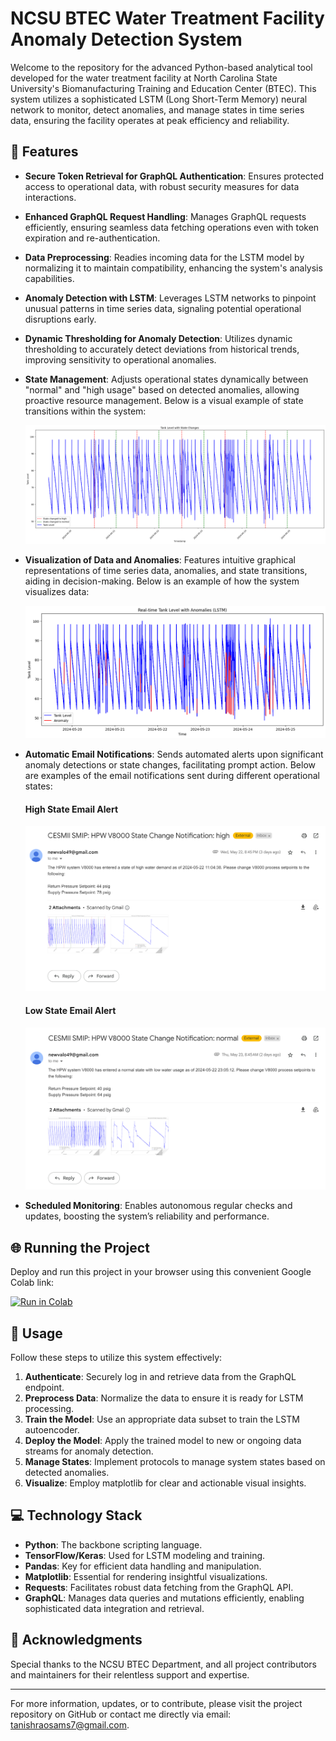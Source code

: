 # NCSU BTEC Water Treatment Facility Anomaly Detection System

Welcome to the repository for the advanced Python-based analytical tool developed for the water treatment facility at North Carolina State University's Biomanufacturing Training and Education Center (BTEC). This system utilizes a sophisticated LSTM (Long Short-Term Memory) neural network to monitor, detect anomalies, and manage states in time series data, ensuring the facility operates at peak efficiency and reliability.

## 🚀 Features

- **Secure Token Retrieval for GraphQL Authentication**: Ensures protected access to operational data, with robust security measures for data interactions.

- **Enhanced GraphQL Request Handling**: Manages GraphQL requests efficiently, ensuring seamless data fetching operations even with token expiration and re-authentication.

- **Data Preprocessing**: Readies incoming data for the LSTM model by normalizing it to maintain compatibility, enhancing the system's analysis capabilities.

- **Anomaly Detection with LSTM**: Leverages LSTM networks to pinpoint unusual patterns in time series data, signaling potential operational disruptions early.

- **Dynamic Thresholding for Anomaly Detection**: Utilizes dynamic thresholding to accurately detect deviations from historical trends, improving sensitivity to operational anomalies.

- **State Management**: Adjusts operational states dynamically between "normal" and "high usage" based on detected anomalies, allowing proactive resource management. Below is a visual example of state transitions within the system:

  ![State Transition Visualization](images/state_change_image_2.png)  <!-- Placeholder for an image link showing state transitions -->


- **Visualization of Data and Anomalies**: Features intuitive graphical representations of time series data, anomalies, and state transitions, aiding in decision-making. Below is an example of how the system visualizes data:

  ![Data Visualization Example](images/Anamoly_deetction.png)  <!-- Placeholder for an image link showing an example of data visualization -->


- **Automatic Email Notifications**: Sends automated alerts upon significant anomaly detections or state changes, facilitating prompt action. Below are examples of the email notifications sent during different operational states:

  #### High State Email Alert
  ![High State Email Alert](images/Email_high.png)  <!-- Example image of a high state email alert -->

  #### Low State Email Alert
  ![Low State Email Alert](images/Email_normal.png)  <!-- Example image of a low state email alert -->



- **Scheduled Monitoring**: Enables autonomous regular checks and updates, boosting the system’s reliability and performance.

## 🌐 Running the Project

Deploy and run this project in your browser using this convenient Google Colab link:

[![Run in Colab](https://colab.research.google.com/assets/colab-badge.svg)](https://colab.research.google.com/github/Anish7-anish/BTEC-State-Detection/blob/main/HPW_LSTM.ipynb)

## 📘 Usage

Follow these steps to utilize this system effectively:

1. **Authenticate**: Securely log in and retrieve data from the GraphQL endpoint.
2. **Preprocess Data**: Normalize the data to ensure it is ready for LSTM processing.
3. **Train the Model**: Use an appropriate data subset to train the LSTM autoencoder.
4. **Deploy the Model**: Apply the trained model to new or ongoing data streams for anomaly detection.
5. **Manage States**: Implement protocols to manage system states based on detected anomalies.
6. **Visualize**: Employ matplotlib for clear and actionable visual insights.

## 💻 Technology Stack

- **Python**: The backbone scripting language.
- **TensorFlow/Keras**: Used for LSTM modeling and training.
- **Pandas**: Key for efficient data handling and manipulation.
- **Matplotlib**: Essential for rendering insightful visualizations.
- **Requests**: Facilitates robust data fetching from the GraphQL API.
- **GraphQL**: Manages data queries and mutations efficiently, enabling sophisticated data integration and retrieval.


## 🙏 Acknowledgments

Special thanks to the NCSU BTEC Department, and all project contributors and maintainers for their relentless support and expertise.

---

For more information, updates, or to contribute, please visit the project repository on GitHub or contact me directly via email: [tanishraosams7@gmail.com](mailto:tanishraosams7@gmail.com).



